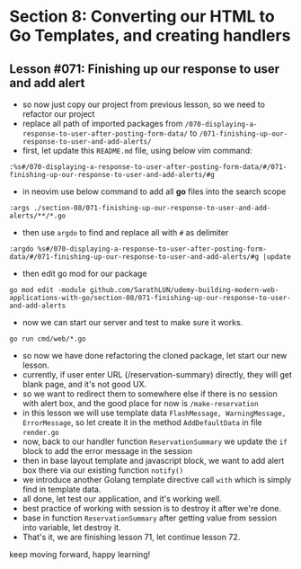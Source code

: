# Section 8: Converting our HTML to Go Templates, and creating handlers

## Lesson #071: Finishing up our response to user and add alert

- so now just copy our project from previous lesson, so we need to refactor our project
- replace all path of imported packages from `/070-displaying-a-response-to-user-after-posting-form-data/`  to `/071-finishing-up-our-response-to-user-and-add-alerts/`
- first, let update this `README.md` file, using below vim command:

```shell
:%s#/070-displaying-a-response-to-user-after-posting-form-data/#/071-finishing-up-our-response-to-user-and-add-alerts/#g

```

- in neovim use below command to add all **go** files into the search scope 

```vim
:args ./section-08/071-finishing-up-our-response-to-user-and-add-alerts/**/*.go
```

- then use `argdo` to find and replace all with `#` as delimiter

```vim
:argdo %s#/070-displaying-a-response-to-user-after-posting-form-data/#/071-finishing-up-our-response-to-user-and-add-alerts/#g |update
```

- then edit go mod for our package

```shell
go mod edit -module github.com/SarathLUN/udemy-building-modern-web-applications-with-go/section-08/071-finishing-up-our-response-to-user-and-add-alerts
```

- now we can start our server and test to make sure it works.

```shell
go run cmd/web/*.go
```

- so now we have done refactoring the cloned package, let start our new lesson.
- currently, if user enter URL (/reservation-summary) directly, they will get blank page, and it's not good UX.
- so we want to redirect them to somewhere else if there is no session with alert box, and the good place for now is `/make-reservation`
- in this lesson we will use template data `FlashMessage, WarningMessage, ErrorMessage`, so let create it in the method `AddDefaultData` in file `render.go`
- now, back to our handler function `ReservationSummary` we update the `if` block to add the error message in the session
- then in base layout template and javascript block, we want to add alert box there via our existing function `notify()`
- we introduce another Golang template directive call `with` which is simply find in template data.
- all done, let test our application, and it's working well.
- best practice of working with session is to destroy it after we're done.
- base in function `ReservationSummary` after getting value from session into variable, let destroy it.
- That's it, we are finishing lesson 71, let continue lesson 72.

keep moving forward, happy learning!